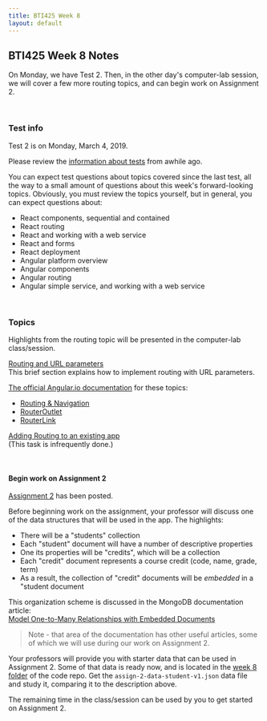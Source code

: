 ```yaml
---
title: BTI425 Week 8
layout: default
---
```


## BTI425 Week 8 Notes

On Monday, we have Test 2. Then, in the other day's computer-lab session, we will cover a few more routing topics, and can begin work on Assignment 2. 

<br>

### Test info

Test 2 is on Monday, March 4, 2019. 

Please review the [information about tests](/notes/week04#test-info) from awhile ago. 

You can expect test questions about topics covered since the last test, all the way to a small amount of questions about this week's forward-looking topics. Obviously, you must review the topics yourself, but in general, you can expect questions about:
* React components, sequential and contained 
* React routing 
* React and working with a web service 
* React and forms 
* React deployment 
* Angular platform overview
* Angular components
* Angular routing 
* Angular simple service, and working with a web service 

<br>

### Topics

Highlights from the routing topic will be presented in the computer-lab class/session. 

[Routing and URL parameters](/notes/week07-hands-on#implement-the-get-one-use-case)  
This brief section explains how to implement routing with URL parameters.  

[The official Angular.io documentation](https://angular.io/docs) for these topics:
* [Routing & Navigation](https://angular.io/guide/router)
* [RouterOutlet](https://angular.io/api/router/RouterOutlet)
* [RouterLink](https://angular.io/api/router/RouterLink)

[Adding Routing to an existing app](angular-routing-existing-app)  
(This task is infrequently done.)

<br>

#### Begin work on Assignment 2

[Assignment 2](/graded-work/assign2) has been posted. 

Before beginning work on the assignment, your professor will discuss one of the data structures that will be used in the app. The highlights:
* There will be a "students" collection
* Each "student" document will have a number of descriptive properties
* One its properties will be "credits", which will be a collection
* Each "credit" document represents a course credit (code, name, grade, term)
* As a result, the collection of "credit" documents will be *embedded* in a "student document 

This organization scheme is discussed in the MongoDB documentation article:  
[Model One-to-Many Relationships with Embedded Documents](https://docs.mongodb.com/manual/tutorial/model-embedded-one-to-many-relationships-between-documents/)

> Note - that area of the documentation has other useful articles, some of which we will use during our work on Assignment 2. 

Your professors will provide you with starter data that can be used in Assignment 2. Some of that data is ready now, and is located in the [week 8 folder](https://github.com/sictweb/bti425/tree/master/Week_08) of the code repo. Get the `assign-2-data-student-v1.json` data file and study it, comparing it to the description above. 

The remaining time in the class/session can be used by you to get started on Assignment 2. 

<br>
